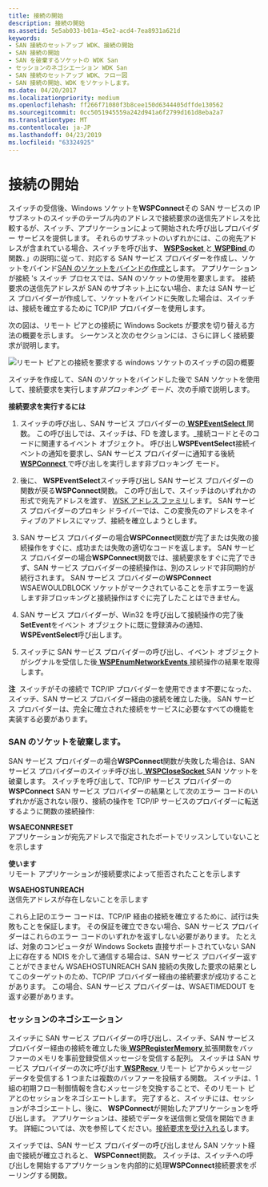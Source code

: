 ```yaml
---
title: 接続の開始
description: 接続の開始
ms.assetid: 5e5ab033-b01a-45e2-acd4-7ea8931a621d
keywords:
- SAN 接続のセットアップ WDK、接続の開始
- SAN 接続の開始
- SAN を破棄するソケットの WDK San
- セッションのネゴシエーション WDK San
- SAN 接続のセットアップ WDK、フロー図
- SAN 接続の開始、WDK をソケットします。
ms.date: 04/20/2017
ms.localizationpriority: medium
ms.openlocfilehash: ff266f71080f3b8cee150d6344405dffde130562
ms.sourcegitcommit: 0cc5051945559a242d941a6f2799d161d8eba2a7
ms.translationtype: MT
ms.contentlocale: ja-JP
ms.lasthandoff: 04/23/2019
ms.locfileid: "63324925"
---
```

# <a name="initiating-a-connection"></a>接続の開始


スイッチの受信後、Windows ソケットを**WSPConnect**その SAN サービスの IP サブネットのスイッチのテーブル内のアドレスで接続要求の送信先アドレスを比較するが、スイッチ、アプリケーションによって開始された呼び出しプロバイダー サービスを提供します。 それらのサブネットのいずれかには、この宛先アドレスが含まれている場合、スイッチを呼び出す、 [ **WSPSocket** ](https://msdn.microsoft.com/library/windows/hardware/ff566319)と[ **WSPBind** ](https://msdn.microsoft.com/library/windows/hardware/ff566268)の関数、」の説明に従って、対応する SAN サービス プロバイダーを作成し、ソケットをバインド[SAN のソケットをバインドの作成と](creating-and-binding-san-sockets.md)します。 アプリケーションが接続 's スイッチ プロセスでは、SAN のソケットの使用を要求します。 接続要求の送信先アドレスが SAN のサブネット上にない場合、または SAN サービス プロバイダーが作成して、ソケットをバインドに失敗した場合は、スイッチは、接続を確立するために TCP/IP プロバイダーを使用します。

次の図は、リモート ピアとの接続に Windows Sockets が要求を切り替える方法の概要を示します。 シーケンスと次のセクションには、さらに詳しく接続要求が説明します。

![リモート ピアとの接続を要求する windows ソケットのスイッチの図の概要](images/apiflow3.png)

スイッチを作成して、SAN のソケットをバインドした後で SAN ソケットを使用して、接続要求を実行します*非ブロッキング モード*、次の手順で説明します。

**接続要求を実行するには**

1.  スイッチの呼び出し、SAN サービス プロバイダーの[ **WSPEventSelect** ](https://msdn.microsoft.com/library/windows/hardware/ff566287)関数。 この呼び出しでは、スイッチは、FD を渡します。\_接続コードとそのコードに関連するイベント オブジェクト。 呼び出し**WSPEventSelect**接続イベントの通知を要求し、SAN サービス プロバイダーに通知する後続[ **WSPConnect** ](https://msdn.microsoft.com/library/windows/hardware/ff566275)で呼び出しを実行します非ブロッキング モード。

2.  後に、 **WSPEventSelect**スイッチ呼び出し SAN サービス プロバイダーの関数が戻る**WSPConnect**関数。 この呼び出しで、スイッチはのいずれかの形式で宛先アドレスを渡す、 [WSK アドレス ファミリ](https://msdn.microsoft.com/library/windows/hardware/ff571151)します。 SAN サービス プロバイダーのプロキシ ドライバーでは、この変換先のアドレスをネイティブのアドレスにマップ、接続を確立しようとします。

3.  SAN サービス プロバイダーの場合**WSPConnect**関数が完了または失敗の接続操作をすぐに、成功または失敗の適切なコードを返します。 SAN サービス プロバイダーの場合**WSPConnect**関数では、接続要求をすぐに完了できず、SAN サービス プロバイダーの接続操作は、別のスレッドで非同期的が続行されます。 SAN サービス プロバイダーの**WSPConnect** WSAEWOULDBLOCK ソケットがマークされていることを示すエラーを返します非ブロッキングと接続操作はすぐに完了したことはできません。

4.  SAN サービス プロバイダーが、Win32 を呼び出して接続操作の完了後**SetEvent**をイベント オブジェクトに既に登録済みの通知、 **WSPEventSelect**呼び出します。

5.  スイッチに SAN サービス プロバイダーの呼び出し、イベント オブジェクトがシグナルを受信した後[ **WSPEnumNetworkEvents** ](https://msdn.microsoft.com/library/windows/hardware/ff566284)接続操作の結果を取得します。

**注**  スイッチがその接続で TCP/IP プロバイダーを使用できます不要になった、スイッチ、SAN サービス プロバイダー経由の接続を確立した後。 SAN サービス プロバイダーは、完全に確立された接続をサービスに必要なすべての機能を実装する必要があります。

 

### <a name="destroying-the-san-socket"></a>SAN のソケットを破棄します。

SAN サービス プロバイダーの場合**WSPConnect**関数が失敗した場合は、SAN サービス プロバイダーのスイッチ呼び出し[ **WSPCloseSocket** ](https://msdn.microsoft.com/library/windows/hardware/ff566273) SAN ソケットを破棄します。 スイッチを呼び出して、TCP/IP サービス プロバイダーの**WSPConnect** SAN サービス プロバイダーの結果として次のエラー コードのいずれかが返されない限り、接続の操作を TCP/IP サービスのプロバイダーに転送するように関数の接続操作:

<a href="" id="wsaeconnreset"></a>**WSAECONNRESET**  
アプリケーションが宛先アドレスで指定されたポートでリッスンしていないことを示します

<a href="" id="wsaeconnrefused"></a>**使います**  
リモート アプリケーションが接続要求によって拒否されたことを示します

<a href="" id="wsaehostunreach"></a>**WSAEHOSTUNREACH**  
送信先アドレスが存在しないことを示します

これら上記のエラー コードは、TCP/IP 経由の接続を確立するために、試行は失敗もことを保証します。 その保証を確立できない場合、SAN サービス プロバイダーはこれらのエラー コードのいずれかを返すしない必要があります。 たとえば、対象のコンピュータが Windows Sockets 直接サポートされていない SAN 上に存在する NDIS を介して通信する場合は、SAN サービス プロバイダー返すことができません WSAEHOSTUNREACH SAN 接続の失敗した要求の結果としてこのターゲットのため、TCP/IP プロバイダー経由の接続要求が成功することがあります。 この場合、SAN サービス プロバイダーは、WSAETIMEDOUT を返す必要があります。

### <a name="session-negotiation"></a>セッションのネゴシエーション

スイッチに SAN サービス プロバイダーの呼び出し、スイッチ、SAN サービス プロバイダー経由の接続を確立した後[ **WSPRegisterMemory** ](https://msdn.microsoft.com/library/windows/hardware/ff566311)拡張関数をバッファーのメモリを事前登録受信メッセージを受信する配列。 スイッチは SAN サービス プロバイダーの次に呼び出す[ **WSPRecv** ](https://msdn.microsoft.com/library/windows/hardware/ff566309)リモート ピアからメッセージ データを受信する 1 つまたは複数のバッファーを投稿する関数。 スイッチは、1 組の初期フロー制御情報を含むメッセージを交換することで、そのリモート ピアとのセッションをネゴシエートします。 完了すると、スイッチには、セッションがネゴシエートし、後に、 **WSPConnect**が開始したアプリケーションを呼び出します。 アプリケーションは、接続でデータを送信側と受信を開始できます。 詳細については、次を参照してください。[接続要求を受け入れる](accepting-connection-requests.md)します。

スイッチでは、SAN サービス プロバイダーの呼び出しません SAN ソケット経由で接続が確立されると、 **WSPConnect**関数。 スイッチは、スイッチへの呼び出しを開始するアプリケーションを内部的に処理**WSPConnect**接続要求をポーリングする関数。

 

 





